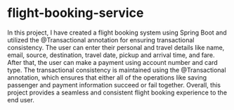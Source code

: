 # flight-booking-service

In this project, I have created a flight booking system using Spring Boot and utilized the @Transactional annotation for ensuring transactional consistency. 
The user can enter their personal and travel details like name, email, source, destination, travel date, pickup and arrival time, and fare. After that, the user can make a payment using account number and card type. 
The transactional consistency is maintained using the @Transactional annotation, which ensures that either all of the operations like saving passenger and payment information succeed or fail together. 
Overall, this project provides a seamless and consistent flight booking experience to the end user.
